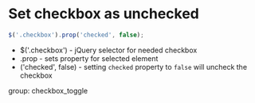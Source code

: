 # Set checkbox as unchecked

```javascript
$('.checkbox').prop('checked', false);
```

- $('.checkbox') - jQuery selector for needed checkbox
- .prop - sets property for selected element
- ('checked', false) - setting ```checked``` property to ```false``` will uncheck the checkbox

group: checkbox_toggle

